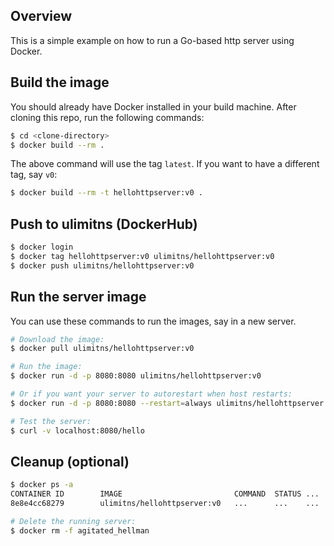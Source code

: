 ## Overview
This is a simple example on how to run a Go-based http server using Docker.

## Build the image
You should already have Docker installed in your build machine. After cloning this repo, run the following commands:
```bash
$ cd <clone-directory>
$ docker build --rm .
```

The above command will use the tag `latest`. If you want to have a different tag, say `v0`:
```bash
$ docker build --rm -t hellohttpserver:v0 .
```

## Push to ulimitns (DockerHub)
```bash
$ docker login
$ docker tag hellohttpserver:v0 ulimitns/hellohttpserver:v0
$ docker push ulimitns/hellohttpserver:v0
```

## Run the server image
You can use these commands to run the images, say in a new server.
```bash
# Download the image:
$ docker pull ulimitns/hellohttpserver:v0

# Run the image:
$ docker run -d -p 8080:8080 ulimitns/hellohttpserver:v0

# Or if you want your server to autorestart when host restarts:
$ docker run -d -p 8080:8080 --restart=always ulimitns/hellohttpserver:v0

# Test the server:
$ curl -v localhost:8080/hello
```

## Cleanup (optional)
```bash
$ docker ps -a
CONTAINER ID        IMAGE                         COMMAND  STATUS ...   NAMES
8e8e4cc68279        ulimitns/hellohttpserver:v0   ...      ...    ...   agitated_hellman

# Delete the running server:
$ docker rm -f agitated_hellman
```
